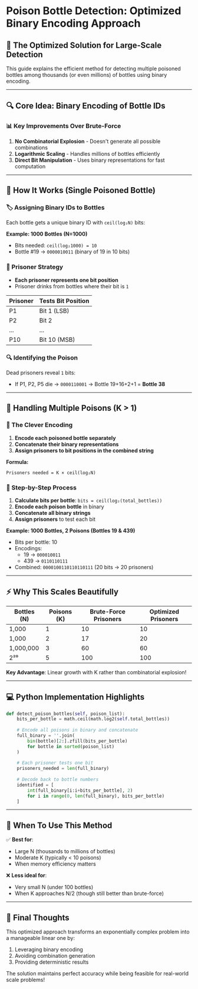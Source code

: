 # Poison Bottle Detection: Optimized Binary Encoding Approach

## 🚀 The Optimized Solution for Large-Scale Detection

This guide explains the efficient method for detecting multiple poisoned bottles among thousands (or even millions) of bottles using binary encoding.

---

## 🔍 Core Idea: Binary Encoding of Bottle IDs

### 📊 Key Improvements Over Brute-Force

1. **No Combinatorial Explosion** - Doesn't generate all possible combinations
2. **Logarithmic Scaling** - Handles millions of bottles efficiently
3. **Direct Bit Manipulation** - Uses binary representations for fast computation

---

## 🧩 How It Works (Single Poisoned Bottle)

### 🏷️ Assigning Binary IDs to Bottles

Each bottle gets a unique binary ID with `ceil(log₂N)` bits:

**Example: 1000 Bottles (N=1000)**
- Bits needed: `ceil(log₂1000) = 10`
- Bottle #19 → `0000010011` (binary of 19 in 10 bits)

### 👥 Prisoner Strategy

- **Each prisoner represents one bit position**
- Prisoner drinks from bottles where their bit is `1`

| Prisoner | Tests Bit Position |
|----------|--------------------|
| P1       | Bit 1 (LSB)        |
| P2       | Bit 2              |
| ...      | ...                |
| P10      | Bit 10 (MSB)       |

### 🔍 Identifying the Poison

Dead prisoners reveal `1` bits:
- If P1, P2, P5 die → `0000110001` → Bottle 19+16+2+1 = **Bottle 38**

---

## 🧪 Handling Multiple Poisons (K > 1)

### 🔢 The Clever Encoding

1. **Encode each poisoned bottle separately**
2. **Concatenate their binary representations**
3. **Assign prisoners to bit positions in the combined string**

**Formula:**
```
Prisoners needed = K × ceil(log₂N)
```

### 📝 Step-by-Step Process

1. **Calculate bits per bottle**: `bits = ceil(log₂(total_bottles))`
2. **Encode each poison bottle** in binary
3. **Concatenate all binary strings**
4. **Assign prisoners** to test each bit

**Example: 1000 Bottles, 2 Poisons (Bottles 19 & 439)**
- Bits per bottle: 10
- Encodings:
  - 19 → `000010011`
  - 439 → `0110110111`
- Combined: `0000100110110110111` (20 bits → 20 prisoners)

---

## ⚡ Why This Scales Beautifully

| Bottles (N) | Poisons (K) | Brute-Force Prisoners | Optimized Prisoners |
|-------------|-------------|-----------------------|---------------------|
| 1,000       | 1           | 10                    | 10                  |
| 1,000       | 2           | 17                    | 20                  |
| 1,000,000   | 3           | 60                    | 60                  |
| 2²⁰         | 5           | 100                   | 100                 |

**Key Advantage**: Linear growth with K rather than combinatorial explosion!

---

## 💻 Python Implementation Highlights

```python
def detect_poison_bottles(self, poison_list):
    bits_per_bottle = math.ceil(math.log2(self.total_bottles))
    
    # Encode all poisons in binary and concatenate
    full_binary = ''.join(
        bin(bottle)[2:].zfill(bits_per_bottle)
        for bottle in sorted(poison_list)
    )
    
    # Each prisoner tests one bit
    prisoners_needed = len(full_binary)
    
    # Decode back to bottle numbers
    identified = [
        int(full_binary[i:i+bits_per_bottle], 2)
        for i in range(0, len(full_binary), bits_per_bottle)
    ]
```

---

## 🎯 When To Use This Method

✅ **Best for**:
- Large N (thousands to millions of bottles)
- Moderate K (typically < 10 poisons)
- When memory efficiency matters

❌ **Less ideal for**:
- Very small N (under 100 bottles)
- When K approaches N/2 (though still better than brute-force)

---

## 🌟 Final Thoughts

This optimized approach transforms an exponentially complex problem into a manageable linear one by:
1. Leveraging binary encoding
2. Avoiding combination generation
3. Providing deterministic results

The solution maintains perfect accuracy while being feasible for real-world scale problems!